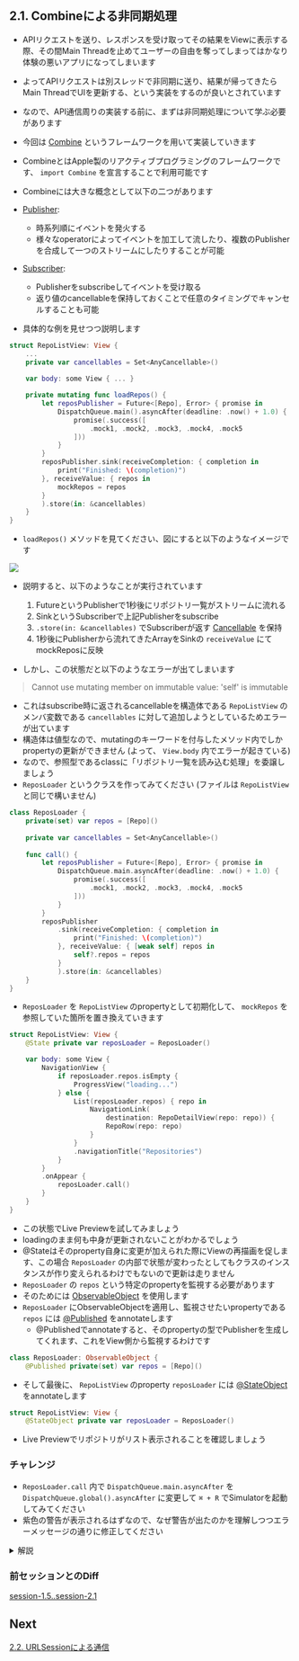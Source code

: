 ## 2.1. Combineによる非同期処理

- APIリクエストを送り、レスポンスを受け取ってその結果をViewに表示する際、その間Main Threadを止めてユーザーの自由を奪ってしまってはかなり体験の悪いアプリになってしまいます
- よってAPIリクエストは別スレッドで非同期に送り、結果が帰ってきたらMain ThreadでUIを更新する、という実装をするのが良いとされています
- なので、API通信周りの実装する前に、まずは非同期処理について学ぶ必要があります
- 今回は [Combine](https://developer.apple.com/documentation/combine) というフレームワークを用いて実装していきます
- CombineとはApple製のリアクティブプログラミングのフレームワークです、 `import Combine` を宣言することで利用可能です
- Combineには大きな概念として以下の二つがあります
- [Publisher](https://developer.apple.com/documentation/combine/publisher):
    - 時系列順にイベントを発火する
    - 様々なoperatorによってイベントを加工して流したり、複数のPublisherを合成して一つのストリームにしたりすることが可能
- [Subscriber](https://developer.apple.com/documentation/combine/subscriber):
    - Publisherをsubscribeしてイベントを受け取る
    - 返り値のcancellableを保持しておくことで任意のタイミングでキャンセルすることも可能

- 具体的な例を見せつつ説明します

```swift
struct RepoListView: View {
    ...
    private var cancellables = Set<AnyCancellable>()
    
    var body: some View { ... }

    private mutating func loadRepos() {
        let reposPublisher = Future<[Repo], Error> { promise in
            DispatchQueue.main().asyncAfter(deadline: .now() + 1.0) {
                promise(.success([
                    .mock1, .mock2, .mock3, .mock4, .mock5
                ]))
            }
        }
        reposPublisher.sink(receiveCompletion: { completion in
            print("Finished: \(completion)")
        }, receiveValue: { repos in
            mockRepos = repos
        }
        ).store(in: &cancellables)
    }
}
```

- `loadRepos()` メソッドを見てください、図にすると以下のようなイメージです

<img src="https://user-images.githubusercontent.com/8536870/115534916-396a5080-a2d3-11eb-9c6a-e76302326259.png">

- 説明すると、以下のようなことが実行されています
    1. FutureというPublisherで1秒後にリポジトリ一覧がストリームに流れる
    2. SinkというSubscriberで上記Publisherをsubscribe
    3. `.store(in: &cancellables)` でSubscriberが返す [Cancellable](https://developer.apple.com/documentation/combine/cancellable) を保持  
    4. 1秒後にPublisherから流れてきたArray<Repo>をSinkの `receiveValue` にてmockReposに反映 

- しかし、この状態だと以下のようなエラーが出てしまいます

> Cannot use mutating member on immutable value: 'self' is immutable

- これはsubscribe時に返されるcancellableを構造体である `RepoListView` のメンバ変数である `cancellables` に対して追加しようとしているためエラーが出ています
- 構造体は値型なので、mutatingのキーワードを付与したメソッド内でしかpropertyの更新ができません (よって、 `View.body` 内でエラーが起きている)
- なので、参照型であるclassに「リポジトリ一覧を読み込む処理」を委譲しましょう
- `ReposLoader` というクラスを作ってみてください (ファイルは `RepoListView` と同じで構いません)

```swift
class ReposLoader {
    private(set) var repos = [Repo]()
    
    private var cancellables = Set<AnyCancellable>()
    
    func call() {
        let reposPublisher = Future<[Repo], Error> { promise in
            DispatchQueue.main.asyncAfter(deadline: .now() + 1.0) {
                promise(.success([
                    .mock1, .mock2, .mock3, .mock4, .mock5
                ]))
            }
        }
        reposPublisher
            .sink(receiveCompletion: { completion in
                print("Finished: \(completion)")
            }, receiveValue: { [weak self] repos in
                self?.repos = repos
            }
            ).store(in: &cancellables)
    }
}
```

- `ReposLoader` を `RepoListView` のpropertyとして初期化して、 `mockRepos` を参照していた箇所を置き換えていきます

```swift
struct RepoListView: View {
    @State private var reposLoader = ReposLoader()

    var body: some View {
        NavigationView {
            if reposLoader.repos.isEmpty {
                ProgressView("loading...")
            } else {
                List(reposLoader.repos) { repo in
                    NavigationLink(
                        destination: RepoDetailView(repo: repo)) {
                        RepoRow(repo: repo)
                    }
                }
                .navigationTitle("Repositories")
            }
        }
        .onAppear {
            reposLoader.call()
        }
    }
}
```
    
- この状態でLive Previewを試してみましょう
- loadingのまま何も中身が更新されないことがわかるでしょう
- @Stateはそのproperty自身に変更が加えられた際にViewの再描画を促します、この場合 `ReposLoader` の内部で状態が変わったとしてもクラスのインスタンスが作り変えられるわけでもないので更新は走りません
- `ReposLoader` の `repos` という特定のpropertyを監視する必要があります
- そのためには [ObservableObject](https://developer.apple.com/documentation/combine/observableobject) を使用します
- `ReposLoader` にObservableObjectを適用し、監視させたいpropertyである `repos` には [@Published](https://developer.apple.com/documentation/combine/published) をannotateします
    - @Publishedでannotateすると、そのpropertyの型でPublisherを生成してくれます、これをView側から監視するわけです

```swift
class ReposLoader: ObservableObject {
    @Published private(set) var repos = [Repo]()
```
    
- そして最後に、 `RepoListView` のproperty `reposLoader` には [@StateObject](https://developer.apple.com/documentation/swiftui/stateobject) をannotateします

```swift
struct RepoListView: View {
    @StateObject private var reposLoader = ReposLoader()
```
    
- Live Previewでリポジトリがリスト表示されることを確認しましょう

### チャレンジ
- `ReposLoader.call` 内で `DispatchQueue.main.asyncAfter` を `DispatchQueue.global().asyncAfter` に変更して `⌘ + R` でSimulatorを起動してみてください
- 紫色の警告が表示されるはずなので、なぜ警告が出たのかを理解しつつエラーメッセージの通りに修正してください

<details>
    <summary>解説</summary>
まずは言われた通り <code>DispatchQueue.main.asyncAfter</code> を <code>DispatchQueue.global().asyncAfter</code> に変更して <code>⌘ + R</code> でSimulatorを起動してください <br>
Main ThreadでPublisherにイベントを流していた部分をBackground Threadで流すようにするという変更になっていて、これによってSubscriber側もBakcground Threadでの実行となります

1秒待つと、以下のようなエラーが出るはずです

![スクリーンショット 2021-05-03 16 43 39](https://user-images.githubusercontent.com/8536870/116852205-d8c20880-ac2e-11eb-8dd3-acb9606e5462.png)

> Publishing changes from background threads is not allowed; make sure to publish values from the main thread (via operators like receive(on:)) on model updates.

iOSアプリでUIを更新する場合、不整合が起きないように必ずMain Threadから実行する必要があります <br>
@PublishedはViewにbindされることを前提として作られているため、Backgroud Threadから値を更新しようとするとランタイムに上記のような紫色の警告が出て叱ってくれるというわけです

怒られないようにどうすれば良いかのヒントも併記してくれていて、どうやら [receive(on:)](https://developer.apple.com/documentation/combine/fail/receive(on:options:)) を使ってMain Threadを指定してあげると良いらしいです

以下のようにSinkによるsubscribeの前にreceive(on:)でMain Threadを指定してあげましょう

```swift
reposPublisher
    .receive(on: DispatchQueue.main)
    .sink(...)
```

これでまたSimulatorを起動しても紫色の警告が出なくなったことがわかるかと思います

ネットワークとの通信処理はMain ThreadをブロッキングしないようにBackground Threadで実行されます <br>
通信によって得られた結果をViewに反映させる際に誤ってBackground Threadのまま更新しないように注意して開発しましょう
</details>

### 前セッションとのDiff
[session-1.5..session-2.1](https://github.com/mixigroup/ios-swiftui-training/compare/session-1.5..session-2.1)

## Next
[2.2. URLSessionによる通信](https://github.com/mixigroup/ios-swiftui-training/tree/session-2.2)
